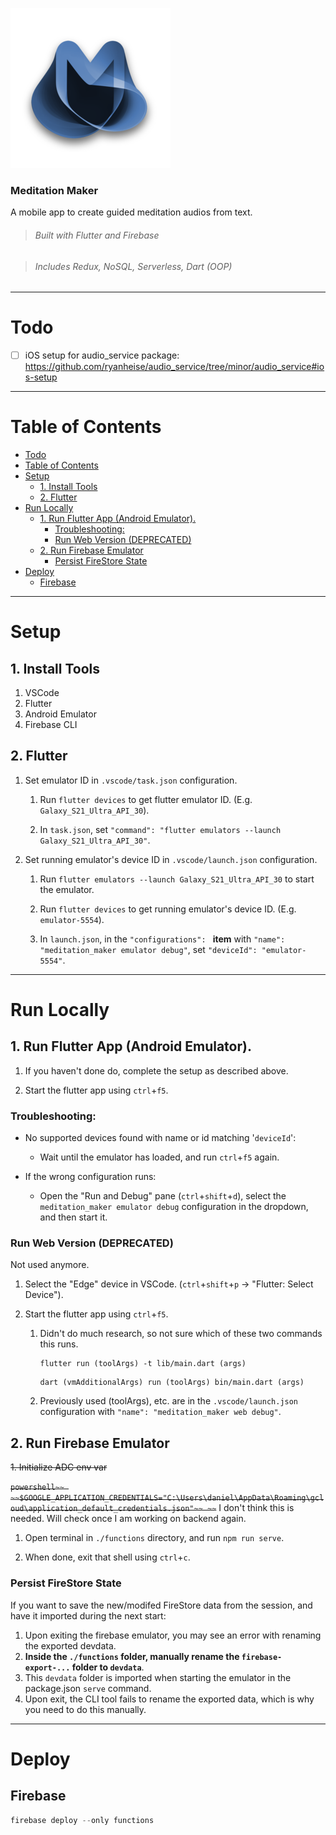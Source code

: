 ![](/assets/images/2_icon_nobg_256.png)

### Meditation Maker

A mobile app to create guided meditation audios from text.

> ###### _Built with Flutter and Firebase_

> ###### _Includes Redux, NoSQL, Serverless, Dart (OOP)_

---

# Todo

- [ ] iOS setup for audio_service package: https://github.com/ryanheise/audio_service/tree/minor/audio_service#ios-setup

---

# Table of Contents

- [Todo](#todo)
- [Table of Contents](#table-of-contents)
- [Setup](#setup)
  - [1. Install Tools](#1-install-tools)
  - [2. Flutter](#2-flutter)
- [Run Locally](#run-locally)
  - [1. Run Flutter App (Android Emulator).](#1-run-flutter-app-android-emulator)
    - [Troubleshooting:](#troubleshooting)
    - [Run Web Version (DEPRECATED)](#run-web-version-deprecated)
  - [2. Run Firebase Emulator](#2-run-firebase-emulator)
    - [Persist FireStore State](#persist-firestore-state)
- [Deploy](#deploy)
  - [Firebase](#firebase)

---

# Setup

## 1. Install Tools

1. VSCode
2. Flutter
3. Android Emulator
4. Firebase CLI

## 2. Flutter

1. Set emulator ID in `.vscode/task.json` configuration.

   1. Run `flutter devices` to get flutter emulator ID. (E.g. `Galaxy_S21_Ultra_API_30`).

   2. In `task.json`, set `"command": "flutter emulators --launch Galaxy_S21_Ultra_API_30"`.

2. Set running emulator's device ID in `.vscode/launch.json` configuration.

   1. Run `flutter emulators --launch Galaxy_S21_Ultra_API_30` to start the emulator.

   2. Run `flutter devices` to get running emulator's device ID. (E.g. `emulator-5554`).

   3. In `launch.json`, in the `"configurations": ` **item** with `"name": "meditation_maker emulator debug"`, set `"deviceId": "emulator-5554"`.

---

# Run Locally

## 1. Run Flutter App (Android Emulator).

1. If you haven't done do, complete the setup as described above.

2. Start the flutter app using `ctrl`+`f5`.

### Troubleshooting:

- No supported devices found with name or id matching '`deviceId`':

  - Wait until the emulator has loaded, and run `ctrl`+`f5` again.

- If the wrong configuration runs:

  - Open the "Run and Debug" pane (`ctrl`+`shift`+`d`), select the `meditation_maker emulator debug` configuration in the dropdown, and then start it.

### Run Web Version (DEPRECATED)

Not used anymore.

1. Select the "Edge" device in VSCode. (`ctrl`+`shift`+`p` -> "Flutter: Select Device").

2. Start the flutter app using `ctrl`+`f5`.

   1. Didn't do much research, so not sure which of these two commands this runs.

      ```shell
      flutter run (toolArgs) -t lib/main.dart (args)
      ```

      ```shell
      dart (vmAdditionalArgs) run (toolArgs) bin/main.dart (args)
      ```

   2. Previously used (toolArgs), etc. are in the `.vscode/launch.json` configuration with `"name": "meditation_maker web debug"`.

## 2. Run Firebase Emulator

~~1. Initialize ADC env var~~

~~```powershell~~
~~$GOOGLE_APPLICATION_CREDENTIALS="C:\Users\daniel\AppData\Roaming\gcloud\application_default_credentials.json"~~
~~```~~
I don't think this is needed. Will check once I am working on backend again.

1. Open terminal in `./functions` directory, and run `npm run serve`.

2. When done, exit that shell using `ctrl`+`c`.

### Persist FireStore State

If you want to save the new/modifed FireStore data from the session, and have it imported during the next start:

1.  Upon exiting the firebase emulator, you may see an error with renaming the exported devdata.
2.  **Inside the `./functions` folder, manually rename the `firebase-export-...` folder to `devdata`**.
3.  This `devdata` folder is imported when starting the emulator in the package.json `serve` command.
4.  Upon exit, the CLI tool fails to rename the exported data, which is why you need to do this manually.

---

# Deploy

## Firebase

```powershell
firebase deploy --only functions
```

